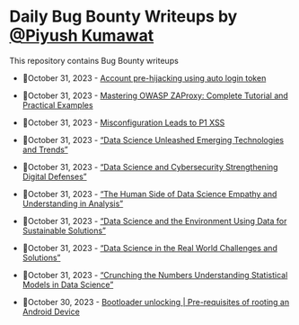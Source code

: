 # Daily Bug Bounty Writeups by [@Piyush Kumawat](https://twitter.com/piyush_supiy) 
This repository contains Bug Bounty writeups

<!-- BLOG-POST-LIST:START -->
 - 💯October 31, 2023 - [Account pre-hijacking using auto login token](https://medium.com/@aa.pietruczuk/account-pre-hijacking-using-auto-login-token-94ad3da7f3d6?source=rss------bug_bounty-5) 

 - 💯October 31, 2023 - [Mastering OWASP ZAProxy: Complete Tutorial and Practical Examples](https://medium.com/@pentesterclubpvtltd/mastering-owasp-zaproxy-complete-tutorial-and-practical-examples-e360e97ac199?source=rss------bug_bounty-5) 

 - 💯October 31, 2023 - [Misconfiguration Leads to P1 XSS](https://mchklt.medium.com/misconfiguration-leads-to-p1-xss-6c9be7fc4c8f?source=rss------bug_bounty-5) 

 - 💯October 31, 2023 - [“Data Science Unleashed Emerging Technologies and Trends”](https://medium.com/@Land2Cyber/data-science-unleashed-emerging-technologies-and-trends-1d2f37c101ad?source=rss------bug_bounty-5) 

 - 💯October 31, 2023 - [“Data Science and Cybersecurity Strengthening Digital Defenses”](https://medium.com/@Land2Cyber/data-science-and-cybersecurity-strengthening-digital-defenses-a1e620e8bf15?source=rss------bug_bounty-5) 

 - 💯October 31, 2023 - [“The Human Side of Data Science Empathy and Understanding in Analysis”](https://medium.com/@Land2Cyber/the-human-side-of-data-science-empathy-and-understanding-in-analysis-6301e2ed024e?source=rss------bug_bounty-5) 

 - 💯October 31, 2023 - [“Data Science and the Environment Using Data for Sustainable Solutions”](https://medium.com/@Land2Cyber/data-science-and-the-environment-using-data-for-sustainable-solutions-44c0cbadb296?source=rss------bug_bounty-5) 

 - 💯October 31, 2023 - [“Data Science in the Real World Challenges and Solutions”](https://medium.com/@Land2Cyber/data-science-in-the-real-world-challenges-and-solutions-79ed7ff3f539?source=rss------bug_bounty-5) 

 - 💯October 31, 2023 - [“Crunching the Numbers Understanding Statistical Models in Data Science”](https://medium.com/@Land2Cyber/crunching-the-numbers-understanding-statistical-models-in-data-science-c9c14ca7bc2b?source=rss------bug_bounty-5) 

 - 💯October 30, 2023 - [Bootloader unlocking | Pre-requisites of rooting an Android Device](https://abhiunix.medium.com/bootloader-unlocking-pre-requisites-of-rooting-an-android-device-7f1fc0ee263?source=rss------bug_bounty-5) 
<!-- BLOG-POST-LIST:END -->
